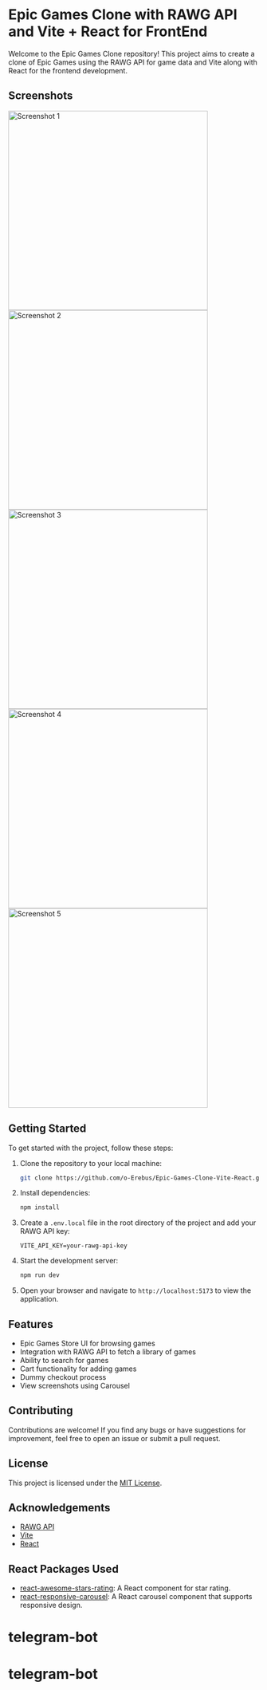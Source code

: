 # Epic Games Clone with RAWG API and Vite + React for FrontEnd

Welcome to the Epic Games Clone repository! This project aims to create a clone of Epic Games using the RAWG API for game data and Vite along with React for the frontend development.

## Screenshots

<p float="left">
    <img src="Screenshots/Screenshot%202024-04-14%20225624.png" alt="Screenshot 1" width="400" style="margin-right: 10px;">
    <img src="Screenshots/Screenshot%202024-04-14%20225639.png" alt="Screenshot 2" width="400" style="margin-right: 10px;">
    <img src="Screenshots/Screenshot%202024-04-14%20225653.png" alt="Screenshot 3" width="400" style="margin-right: 10px;">
    <img src="Screenshots/Screenshot%202024-04-14%20225928.png" alt="Screenshot 4" width="400" style="margin-right: 10px;">
    <img src="Screenshots/Screenshot%202024-04-14%20230010.png" alt="Screenshot 5" width="400" style="margin-right: 10px;">
</p>



## Getting Started

To get started with the project, follow these steps:

1. Clone the repository to your local machine:

   ```bash
   git clone https://github.com/o-Erebus/Epic-Games-Clone-Vite-React.git
   ```

2. Install dependencies:

   ```bash
   npm install
   ```

3. Create a `.env.local` file in the root directory of the project and add your RAWG API key:

   ```plaintext
   VITE_API_KEY=your-rawg-api-key
   ```

4. Start the development server:

   ```bash
   npm run dev
   ```

5. Open your browser and navigate to `http://localhost:5173` to view the application.

## Features

- Epic Games Store UI for browsing games
- Integration with RAWG API to fetch a library of games
- Ability to search for games
- Cart functionality for adding games
- Dummy checkout process
- View screenshots using Carousel

## Contributing

Contributions are welcome! If you find any bugs or have suggestions for improvement, feel free to open an issue or submit a pull request.

## License

This project is licensed under the [MIT License](LICENSE).

## Acknowledgements

- [RAWG API](https://rawg.io/apidocs)
- [Vite](https://vitejs.dev/)
- [React](https://reactjs.org/)

## React Packages Used

- [react-awesome-stars-rating](https://www.npmjs.com/package/react-awesome-stars-rating): A React component for star rating.
- [react-responsive-carousel](https://www.npmjs.com/package/react-responsive-carousel): A React carousel component that supports responsive design.

# telegram-bot
# telegram-bot
